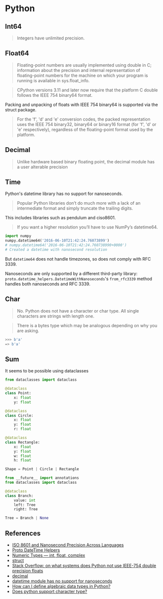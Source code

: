 # Python

## Int64

> Integers have unlimited precision.

## Float64

> Floating-point numbers are usually implemented using double in C; information about the precision and internal representation of floating-point numbers for the machine on which your program is running is available in sys.float_info.

> CPython versions 3.11 and later now require that the platform C double follows the IEEE 754 binary64 format.

Packing and unpacking of floats with IEEE 754 binary64 is supported via the struct package.

> For the 'f', 'd' and 'e' conversion codes, the packed representation uses the IEEE 754 binary32, binary64 or binary16 format (for 'f', 'd' or 'e' respectively), regardless of the floating-point format used by the platform.

## Decimal

> Unlike hardware based binary floating point, the decimal module has a user alterable precision

## Time

Python's datetime library has no support for nanoseconds.

> Popular Python libraries don’t do much more with a lack of an intermediate format and simply truncate the trailing digits.

This includes libraries such as pendulum and ciso8601.

> If you want a higher resolution you’ll have to use NumPy’s datetime64.

```python
import numpy
numpy.datetime64('2016-06-10T21:42:24.76073899')
# numpy.datetime64('2016-06-10T21:42:24.760738990+0000')
# Created a datetime with nanosecond resolution
```

But `datetime64` does not handle timezones, so does not comply with RFC 3339.

Nanoseconds are only supported by a different third-party library: `proto.datetime_helpers.DatetimeWithNanoseconds`'s `from_rfc3339` method handles both nanoseconds and RFC 3339.

## Char

> No. Python does not have a character or char type. All single characters are strings with length one.

> There is a bytes type which may be analogous depending on why you are asking.

```python
>>> b'a'
=> b'a'
```

## Sum

It seems to be possible using dataclasses

```python
from dataclasses import dataclass

@dataclass
class Point:
    x: float
    y: float

@dataclass
class Circle:
    x: float
    y: float
    r: float

@dataclass
class Rectangle:
    x: float
    y: float
    w: float
    h: float

Shape = Point | Circle | Rectangle
```

```python
from __future__ import annotations
from dataclasses import dataclass

@dataclass
class Branch:
    value: int
    left: Tree
    right: Tree

Tree = Branch | None
```

## References

* [ISO 8601 and Nanosecond Precision Across Languages](https://nickb.dev/blog/iso8601-and-nanosecond-precision-across-languages/)
* [Proto DateTime Helpers](https://proto-plus-python.readthedocs.io/en/latest/reference/datetime_helpers.html)
* [Numeric Types — int, float, complex](https://docs.python.org/3/library/stdtypes.html#typesnumeric)
* [struct](https://docs.python.org/3/library/struct.html)
* [Stack Overflow: on what systems does Python not use IEEE-754 double precision floats](https://stackoverflow.com/questions/70184494/on-what-systems-does-python-not-use-ieee-754-double-precision-floats)
* [decimal](https://docs.python.org/3/library/decimal.html)
* [datetime module has no support for nanoseconds](https://github.com/python/cpython/issues/59648)
* [How can I define algebraic data types in Python?](https://stackoverflow.com/questions/16258553/how-can-i-define-algebraic-data-types-in-python)
* [Does python support character type?](https://stackoverflow.com/questions/47310929/does-python-support-character-type)
